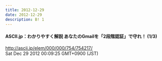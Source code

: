 ```yaml
---
title: 2012-12-29
date: 2012-12-29
description: B! 1
---
```


#### ASCII.jp：わかりやすく解説 あなたのGmailを「2段階認証」で守れ！  (1/3)
http://ascii.jp/elem/000/000/754/754217/<br>
Sat Dec 29 2012 00:09:25 GMT+0900 (JST)<br>


